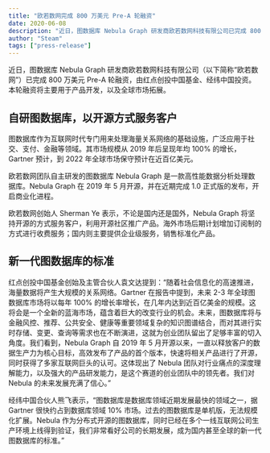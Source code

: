 ```yaml
---
title: "欧若数网完成 800 万美元 Pre-A 轮融资"
date: 2020-06-08
description: "近日，图数据库 Nebula Graph 研发商欧若数网科技有限公司已完成 800 万美元 Pre-A 轮融资，由红点创投中国基金、经纬中国投资。本轮融资将主要用于产品开发，以及全球市场拓展。"
author: "Steam"
tags: ["press-release"]
---
```


​近日，图数据库 Nebula Graph 研发商欧若数网科技有限公司（以下简称“欧若数网”）已完成 800 万美元 Pre-A 轮融资，由红点创投中国基金、经纬中国投资。本轮融资将主要用于产品开发，以及全球市场拓展。

## 自研图数据库，以开源方式服务客户

图数据库作为互联网时代专门用来处理海量关系网络的基础设施，广泛应用于社交、支付、金融等领域。其市场规模从 2019 年后呈现年均 100% 的增长，Gartner 预计，到 2022 年全球市场保守预计在近百亿美元。

欧若数网团队自主研发的图数据库 Nebula Graph 是一款高性能数据分析处理数据库。Nebula Graph 在 2019 年 5 月开源，并在近期完成 1.0 正式版的发布，开启商业化进程。

欧若数网创始人 Sherman Ye 表示，不论是国内还是国外，Nebula Graph 将坚持开源的方式服务客户，利用开源社区推广产品。海外市场后期计划增加订阅制的方式进行收费服务；国内则主要提供企业级服务，销售标准化产品。

## 新一代图数据库的标准

红点创投中国基金创始及主管合伙人袁文达提到：“随着社会信息化的高速推进，海量数据将产生大规模的关系网络。Gartner 在报告中提到，未来 2-3 年全球图数据库市场将以每年 100% 的增长率增长，在几年内达到近百亿美金的规模。这将会是一个全新的蓝海市场，蕴含着巨大的改变行业的机会。未来，图数据库将与金融风控、推荐、公共安全、健康等重要领域复杂的知识图谱结合，而对其进行实时存储、变更、查询等需求也在不断演进，这就为创业团队留出了足够丰富的切入角度。我们看到，Nebula Graph 自 2019 年 5 月开源以来，一直以释放客户的数据生产力为核心目标，高效发布了产品的首个版本，快速将相关产品进行了开源，同时获得了多家互联网巨头的认可。这体现出了 Nebula 团队对行业痛点的深度理解能力，以及强大的产品研发能力，是这个赛道的创业团队中的领先者。我们对 Nebula 的未来发展充满了信心。”

经纬中国合伙人熊飞表示，“图数据库是数据库领域近期发展最快的领域之一，据 Gartner 很快约占到数据库领域 10% 市场。过去的图数据库是单机版，无法规模化扩展。Nebula 作为分布式开源的图数据库，同时已经在多个一线互联网公司生产环境上线得到验证，我们非常看好公司的长期发展，成为国内甚至全球的新一代图数据库的标准。”
